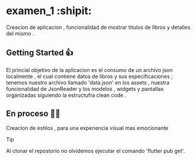 # examen_1 :shipit:

Creacion de aplicacion , funcionalidad de mostrar titulos de libros y detalles del mismo .

## Getting Started :+1:

El princial objetivo de la aplicacion es el consumo de un archivo json localmente , el cual contiene datos de libros y sus especificaciones ; tenemos nuestro archivo llamado 'data.json' en los assets , nuestra funcionalidad de JsonReader y los modelos , widgets y pantallas organizadas siguiendo la estructufra clean code . 

## En proceso :man_technologist:

Creacion de estilos , para una experiencia visual mas emocionante

> [!TIP]
> Al clonar el repostorio no olvidemos ejecutar el comando 'flutter pub get'.